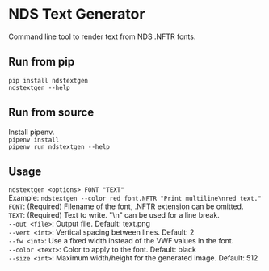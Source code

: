 # NDS Text Generator
Command line tool to render text from NDS .NFTR fonts.  
## Run from pip
`pip install ndstextgen`  
`ndstextgen --help`  
## Run from source
Install pipenv.  
`pipenv install`  
`pipenv run ndstextgen --help`  
## Usage
`ndstextgen <options> FONT "TEXT"`  
Example: `ndstextgen --color red font.NFTR "Print multiline\nred text."`
`FONT`: (Required) Filename of the font, .NFTR extension can be omitted.  
`TEXT`: (Required) Text to write. "\\n" can be used for a line break.  
`--out <file>`: Output file. Default: text.png  
`--vert <int>`: Vertical spacing between lines. Default: 2  
`--fw <int>`: Use a fixed width instead of the VWF values in the font.  
`--color <text>`: Color to apply to the font. Default: black  
`--size <int>`: Maximum width/height for the generated image. Default: 512  
